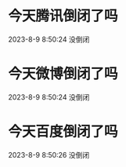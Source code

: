 # 今天腾讯倒闭了吗

2023-8-9 8:50:24 没倒闭

# 今天微博倒闭了吗

2023-8-9 8:50:24 没倒闭

# 今天百度倒闭了吗

2023-8-9 8:50:26 没倒闭

